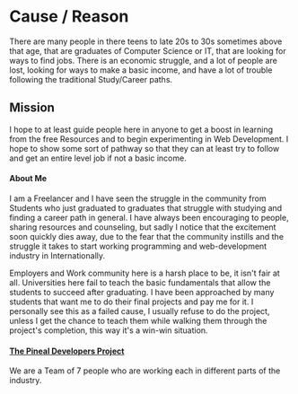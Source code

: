 # Cause / Reason
There are many people in there teens to late 20s to 30s sometimes above that age, that are graduates of Computer Science or IT, that are looking for ways to find jobs. There is an economic struggle, and a lot of people are lost, looking for ways to make a basic income, and have a lot of trouble following the traditional Study/Career paths.

## Mission

I hope to at least guide people here in anyone to get a boost in learning from the free Resources and to begin experimenting in Web Development. I hope to show some sort of pathway so that they can at least try to follow and get an entire level job if not a basic income.

#### About Me

I am a Freelancer and I have seen the struggle in the community from Students who just graduated to graduates that struggle with studying and finding a career path in general. I have always been encouraging to people, sharing resources and counseling, but sadly I notice that the excitement soon quickly dies away, due to the fear that the community instills and the struggle it takes to start working programming and web-development industry in Internationally.

Employers and Work community here is a harsh place to be, it isn't fair at all. Universities here fail to teach the basic fundamentals that allow the students to succeed after graduating. I have been approached by many students that want me to do their final projects and pay me for it. I personally see this as a failed cause, I usually refuse to do the project, unless I get the chance to teach them while walking them through the project's completion, this way it's a win-win situation.

#### [The Pineal Developers Project](http://pinealdevelopers.com/)

We are a Team of 7 people who are working each in different parts of the industry.

